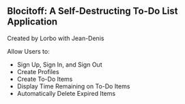 ## Blocitoff: A Self-Destructing To-Do List Application

Created by Lorbo with Jean-Denis

Allow Users to:
- Sign Up, Sign In, and Sign Out
- Create Profiles
- Create To-Do Items
- Display Time Remaining on To-Do Items
- Automatically Delete Expired Items 
